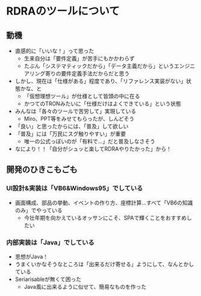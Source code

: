 # RDRAのツールについて

## 動機

- 直感的に「いいな！」って思った
  - 生来自分は「要件定義」が苦手にもかかわらず
  - たぶん「システマティックだから」「データ主義だから」というエンジニアリング寄りの要件定義手法だからだと思う
- しかし、現在は「仕様がある」程度であり、「リファレンス実装がない」状態かな、と
  - 「仮想理想ツール」が仕様として皆頭の中に在る
  - かつてのTRONみたいに「仕様だけはよくできている」という状態
- みんなは「各々のツールで苦労して」実現している
  - Miro、PPT等をみせてもらったが、しんどそう
- 「良い」と思ったからには、「普及」して欲しい
- 「普及」には「万民にスグ触りやすい」が重要
  - 唯一の公式っぽいのが「有料で…」だと普及しなさそう
- なにより！！「自分がシュッと楽してRDRAやりたかった」から！

## 開発のひきこもごも

### UI設計&実装は「VB6&Windows95」でしている

- 画面構成、部品の挙動、イベントの作り方、座標計算…すべて「VB6の知識のみ」でやっている
  - 今壮年期を向かえているオッサンにこそ、SPAで輝くことをおすすめしたい

### 内部実装は「Java」でしている

- 思想がJava！
- うまくいかなそうなところは「出来るだけ寄せる」ようにして、なんとかしている
- Seriarisableが無くて困った
  - Java風に出来るように似せて、簡易なものを作った